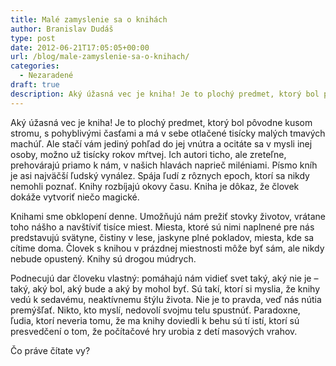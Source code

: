 ```yaml
---
title: Malé zamyslenie sa o knihách
author: Branislav Dudáš
type: post
date: 2012-06-21T17:05:05+00:00
url: /blog/male-zamyslenie-sa-o-knihach/
categories:
  - Nezaradené
draft: true
description: Aký úžasná vec je kniha! Je to plochý predmet, ktorý bol pôvodne kusom stromu, s pohyblivými časťami a má v sebe otlačené tisícky malých tmavých machúľ. Ale stačí vám jediný pohľad do jej vnútra a ocitáte sa v mysli inej osoby, možno už tisícky rokov mŕtvej.
---
```

Aký úžasná vec je kniha! Je to plochý predmet, ktorý bol pôvodne kusom stromu, s pohyblivými časťami a má v sebe otlačené tisícky malých tmavých machúľ. Ale stačí vám jediný pohľad do jej vnútra a ocitáte sa v mysli inej osoby, možno už tisícky rokov mŕtvej. Ich autori ticho, ale zreteľne, prehovárajú priamo k nám, v našich hlavách naprieč miléniami. Písmo kníh je asi najväčší ľudský vynález. Spája ľudí z rôznych epoch, ktorí sa nikdy nemohli poznať. Knihy rozbíjajú okovy času. Kniha je dôkaz, že človek dokáže vytvoriť niečo magické.<!--more-->

Knihami sme obklopení denne. Umožňujú nám prežiť stovky životov, vrátane toho nášho a navštíviť tisíce miest. Miesta, ktoré sú nimi naplnené pre nás predstavujú svätyne, čistiny v lese, jaskyne plné pokladov, miesta, kde sa cítime doma. Človek s knihou v prázdnej miestnosti môže byť sám, ale nikdy nebude opustený. Knihy sú drogou múdrych.

Podnecujú dar človeku vlastný: pomáhajú nám vidieť svet taký, aký nie je &#8211; taký, aký bol, aký bude a aký by mohol byť. Sú takí, ktorí si myslia, že knihy vedú k sedavému, neaktívnemu štýlu života. Nie je to pravda, veď nás nútia premýšľať. Nikto, kto myslí, nedovolí svojmu telu spustnúť. Paradoxne, ľudia, ktorí neveria tomu, že ma knihy doviedli k behu sú tí istí, ktorí sú presvedčení o tom, že počítačové hry urobia z detí masových vrahov.

Čo práve čítate vy?